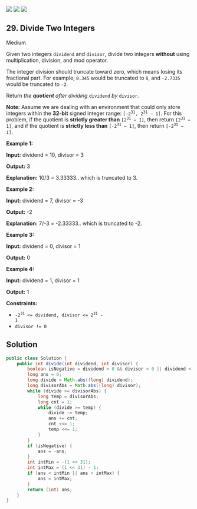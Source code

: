 [![](https://img.shields.io/github/stars/javadev/LeetCode-in-Java?label=Stars&style=flat-square)](https://github.com/javadev/LeetCode-in-Java)
[![](https://img.shields.io/github/forks/javadev/LeetCode-in-Java?label=Fork%20me%20on%20GitHub%20&style=flat-square)](https://github.com/javadev/LeetCode-in-Java/fork)
[![](https://img.shields.io/badge/-LeetCode%20in%20Kotlin-blue?style=flat-square)](https://github.com/javadev/LeetCode-in-Kotlin)

## 29\. Divide Two Integers

Medium

Given two integers `dividend` and `divisor`, divide two integers **without** using multiplication, division, and mod operator.

The integer division should truncate toward zero, which means losing its fractional part. For example, `8.345` would be truncated to `8`, and `-2.7335` would be truncated to `-2`.

Return _the **quotient** after dividing_ `dividend` _by_ `divisor`.

**Note:** Assume we are dealing with an environment that could only store integers within the **32-bit** signed integer range: <code>[−2<sup>31</sup>, 2<sup>31</sup> − 1]</code>. For this problem, if the quotient is **strictly greater than** <code>[2<sup>31</sup> − 1]</code>, then return <code>[2<sup>31</sup> − 1]</code>, and if the quotient is **strictly less than** <code>[-2<sup>31</sup> − 1]</code>, then return <code>[-2<sup>31</sup> − 1]</code>.

**Example 1:**

**Input:** dividend = 10, divisor = 3

**Output:** 3

**Explanation:** 10/3 = 3.33333.. which is truncated to 3. 

**Example 2:**

**Input:** dividend = 7, divisor = -3

**Output:** -2

**Explanation:** 7/-3 = -2.33333.. which is truncated to -2. 

**Example 3:**

**Input:** dividend = 0, divisor = 1

**Output:** 0 

**Example 4:**

**Input:** dividend = 1, divisor = 1

**Output:** 1 

**Constraints:**

*   <code>-2<sup>31</sup> <= dividend, divisor <= 2<sup>31</sup> - 1</code>
*   `divisor != 0`

## Solution

```java
public class Solution {
    public int divide(int dividend, int divisor) {
        boolean isNegative = dividend > 0 && divisor < 0 || dividend < 0 && divisor > 0;
        long ans = 0;
        long divide = Math.abs((long) dividend);
        long divisorAbs = Math.abs((long) divisor);
        while (divide >= divisorAbs) {
            long temp = divisorAbs;
            long cnt = 1;
            while (divide >= temp) {
                divide -= temp;
                ans += cnt;
                cnt <<= 1;
                temp <<= 1;
            }
        }
        if (isNegative) {
            ans = -ans;
        }
        int intMin = -(1 << 31);
        int intMax = (1 << 31) - 1;
        if (ans < intMin || ans > intMax) {
            ans = intMax;
        }
        return (int) ans;
    }
}
```